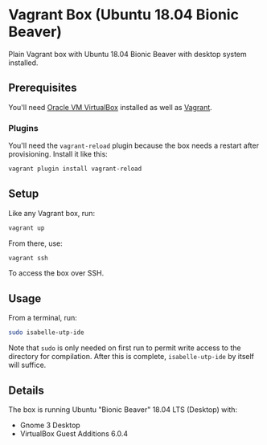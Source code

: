 # Vagrant Box (Ubuntu 18.04 Bionic Beaver)
Plain Vagrant box with Ubuntu 18.04 Bionic Beaver with desktop system installed.

## Prerequisites
You'll need [Oracle VM VirtualBox](https://www.virtualbox.org/wiki/Downloads) installed as well as [Vagrant](https://www.vagrantup.com/downloads.html).

### Plugins
You'll need the `vagrant-reload` plugin because the box needs a restart after provisioning. Install it like this:

```bash
vagrant plugin install vagrant-reload
```

## Setup
Like any Vagrant box, run:

```bash
vagrant up
```

From there, use:

```bash
vagrant ssh
```

To access the box over SSH.

## Usage
From a terminal, run:

```bash
sudo isabelle-utp-ide
```

Note that `sudo` is only needed on first run to permit write access to the directory for compilation. After this is complete, `isabelle-utp-ide` by itself will suffice.

## Details
The box is running Ubuntu "Bionic Beaver" 18.04 LTS (Desktop) with:

* Gnome 3 Desktop
* VirtualBox Guest Additions 6.0.4
